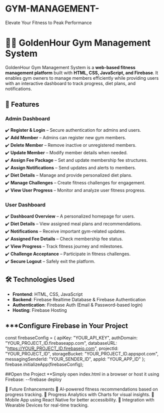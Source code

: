 # GYM-MANAGEMENT-
Elevate Your Fitness to Peak Performance
# 🏋️‍♂️ GoldenHour Gym Management System

GoldenHour Gym Management System is a **web-based fitness management platform** built with **HTML, CSS, JavaScript, and Firebase**. It enables gym owners to manage members efficiently while providing users with an interactive dashboard to track progress, diet plans, and notifications.

## 🚀 Features

### **Admin Dashboard**
✔️ **Register & Login** – Secure authentication for admins and users.  
✔️ **Add Member** – Admins can register new gym members.  
✔️ **Delete Member** – Remove inactive or unregistered members.  
✔️ **Update Member** – Modify member details when needed.  
✔️ **Assign Fee Package** – Set and update membership fee structures.  
✔️ **Assign Notifications** – Send updates and alerts to members.  
✔️ **Diet Details** – Manage and provide personalized diet plans.  
✔️ **Manage Challenges** – Create fitness challenges for engagement.  
✔️ **View User Progress** – Monitor and analyze user fitness progress.  

### **User Dashboard**
✔️ **Dashboard Overview** – A personalized homepage for users.  
✔️ **Diet Details** – View assigned meal plans and recommendations.  
✔️ **Notifications** – Receive important gym-related updates.  
✔️ **Assigned Fee Details** – Check membership fee status.  
✔️ **View Progress** – Track fitness journey and milestones.  
✔️ **Challenge Acceptance** – Participate in fitness challenges.  
✔️ **Secure Logout** – Safely exit the platform.  

## 🛠️ Technologies Used

- **Frontend**: HTML, CSS, JavaScript  
- **Backend**: Firebase Realtime Database & Firebase Authentication  
- **Authentication**: Firebase Auth (Email & Password-based login)  
- **Hosting**: Firebase Hosting  

## ***Configure Firebase in Your Project

const firebaseConfig = {
    apiKey: "YOUR_API_KEY",
    authDomain: "YOUR_PROJECT_ID.firebaseapp.com",
    databaseURL: "https://YOUR_PROJECT_ID.firebaseio.com",
    projectId: "YOUR_PROJECT_ID",
    storageBucket: "YOUR_PROJECT_ID.appspot.com",
    messagingSenderId: "YOUR_SENDER_ID",
    appId: "YOUR_APP_ID"
};
firebase.initializeApp(firebaseConfig);


##Open the Project
**Simply open index.html in a browser or host it using Firebase:
--firebase deploy


🚀 Future Enhancements
🔹 AI-powered fitness recommendations based on progress tracking.
🔹 Progress Analytics with Charts for visual insights.
🔹 Mobile App using React Native for better accessibility.
🔹 Integration with Wearable Devices for real-time tracking.
